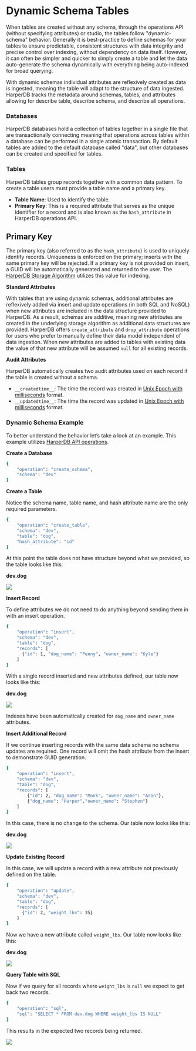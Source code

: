 # Dynamic Schema Tables
When tables are created without any schema, through the operations API (without specifying attributes) or studio, the tables follow "dynamic-schema" behavior. Generally it is best-practice to define schemas for your tables to ensure predictable, consistent structures with data integrity and precise control over indexing, without dependency on data itself. However, it can often be simpler and quicker to simply create a table and let the data auto-generate the schema dynamically with everything being auto-indexed for broad querying.

With dynamic schemas individual attributes are reflexively created as data is ingested, meaning the table will adapt to the structure of data ingested. HarperDB tracks the metadata around schemas, tables, and attributes allowing for describe table, describe schema, and describe all operations.

### Databases

HarperDB databases hold a collection of tables together in a single file that are transactionally connecting meaning that operations across tables within a database can be performed in a single atomic transaction. By default tables are added to the default database called "data", but other databases can be created and specified for tables.

### Tables

HarperDB tables group records together with a common data pattern. To create a table users must provide a table name and a primary key.

* **Table Name**: Used to identify the table.
* **Primary Key**: This is a required attribute that serves as the unique identifier for a record and is also known as the `hash_attribute` in HarperDB operations API.

## Primary Key

The primary key (also referred to as the `hash_attribute`) is used to uniquely identify records. Uniqueness is enforced on the primary; inserts with the same primary key will be rejected. If a primary key is not provided on insert, a GUID will be automatically generated and returned to the user. The [HarperDB Storage Algorithm](storage-algorithm.md) utilizes this value for indexing.

**Standard Attributes**

With tables that are using dynamic schemas, additional attributes are reflexively added via insert and update operations (in both SQL and NoSQL) when new attributes are included in the data structure provided to HarperDB. As a result, schemas are additive, meaning new attributes are created in the underlying storage algorithm as additional data structures are provided. HarperDB offers `create_attribute` and `drop_attribute` operations for users who prefer to manually define their data model independent of data ingestion. When new attributes are added to tables with existing data the value of that new attribute will be assumed `null` for all existing records.

**Audit Attributes**

HarperDB automatically creates two audit attributes used on each record if the table is created without a schema.

* `__createdtime__`: The time the record was created in [Unix Epoch with milliseconds](https://www.epochconverter.com/) format.
* `__updatedtime__`: The time the record was updated in [Unix Epoch with milliseconds](https://www.epochconverter.com/) format.

### Dynamic Schema Example

To better understand the behavior let’s take a look at an example. This example utilizes [HarperDB API operations](../operations-api/schemas-and-tables.md).

**Create a Database**

```bash
{
    "operation": "create_schema",
    "schema": "dev"
}
```

**Create a Table**

Notice the schema name, table name, and hash attribute name are the only required parameters.

```bash
{
    "operation": "create_table",
    "schema": "dev",
    "table": "dog",
    "hash_attribute": "id"
}
```

At this point the table does not have structure beyond what we provided, so the table looks like this:

**dev.dog**

![](../../images/reference/dynamic\_schema\_2\_create\_table.png.webp)

**Insert Record**

To define attributes we do not need to do anything beyond sending them in with an insert operation.

```bash
{
    "operation": "insert",
    "schema": "dev",
    "table": "dog",
    "records": [
      {"id": 1, "dog_name": "Penny", "owner_name": "Kyle"}
    ]
}
```

With a single record inserted and new attributes defined, our table now looks like this:

**dev.dog**

![](../../images/reference/dynamic\_schema\_3\_insert\_record.png.webp)

Indexes have been automatically created for `dog_name` and `owner_name` attributes.

**Insert Additional Record**

If we continue inserting records with the same data schema no schema updates are required. One record will omit the hash attribute from the insert to demonstrate GUID generation.

```bash
{
    "operation": "insert",
    "schema": "dev",
    "table": "dog",
    "records": [
        {"id": 2, "dog_name": "Monk", "owner_name": "Aron"},
        {"dog_name": "Harper","owner_name": "Stephen"}
    ]
}
```

In this case, there is no change to the schema. Our table now looks like this:

**dev.dog**

![](../../images/reference/dynamic\_schema\_4\_insert\_additional\_record.png.webp)

**Update Existing Record**

In this case, we will update a record with a new attribute not previously defined on the table.

```bash
{
    "operation": "update",
    "schema": "dev",
    "table": "dog",
    "records": [
      {"id": 2, "weight_lbs": 35}
    ]
}
```

Now we have a new attribute called `weight_lbs`. Our table now looks like this:

**dev.dog**

![](../../images/reference/dynamic\_schema\_5\_update\_existing\_record.png.webp)

**Query Table with SQL**

Now if we query for all records where `weight_lbs` is `null` we expect to get back two records.

```bash
{
    "operation": "sql",
    "sql": "SELECT * FROM dev.dog WHERE weight_lbs IS NULL"
}
```

This results in the expected two records being returned.

![](../../images/reference/dynamic\_schema\_6\_query\_table\_with\_sql.png.webp)
